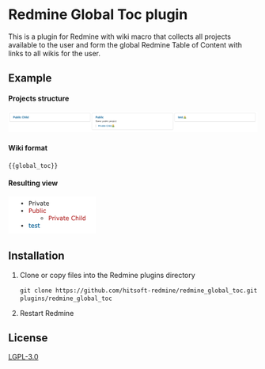 # Redmine Global Toc plugin

This is a plugin for Redmine with wiki macro that collects all projects available to the user and form the global Redmine Table of Content with links to all wikis for the user. 

## Example

#### Projects structure
![](.README_images/project_structure.png)

#### Wiki format
```
{{global_toc}}
```

#### Resulting view
![](.README_images/global_toc.png)

## Installation

1. Clone or copy files into the Redmine plugins directory
   ```
   git clone https://github.com/hitsoft-redmine/redmine_global_toc.git plugins/redmine_global_toc
   ```
2. Restart Redmine

## License

[LGPL-3.0](LICENSE)